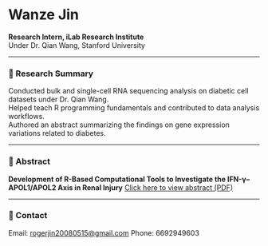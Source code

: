 # Wanze Jin
**Research Intern, iLab Research Institute**  
Under Dr. Qian Wang, Stanford University  

---

### 🧬 Research Summary
Conducted bulk and single-cell RNA sequencing analysis on diabetic cell datasets under Dr. Qian Wang.  
Helped teach R programming fundamentals and contributed to data analysis workflows.  
Authored an abstract summarizing the findings on gene expression variations related to diabetes.

---

### 📄 Abstract
**Development of R-Based Computational Tools to Investigate the IFN-γ–APOL1/APOL2 Axis in Renal Injury**
[Click here to view abstract (PDF)](https://drive.google.com/file/d/1xF_pjq_CPEHliJgg-w1zDRQbMFRrcmZ_/view?usp=sharing)


---

### 🔗 Contact
Email: rogerjin20080515@gmail.com 
Phone: 6692949603
